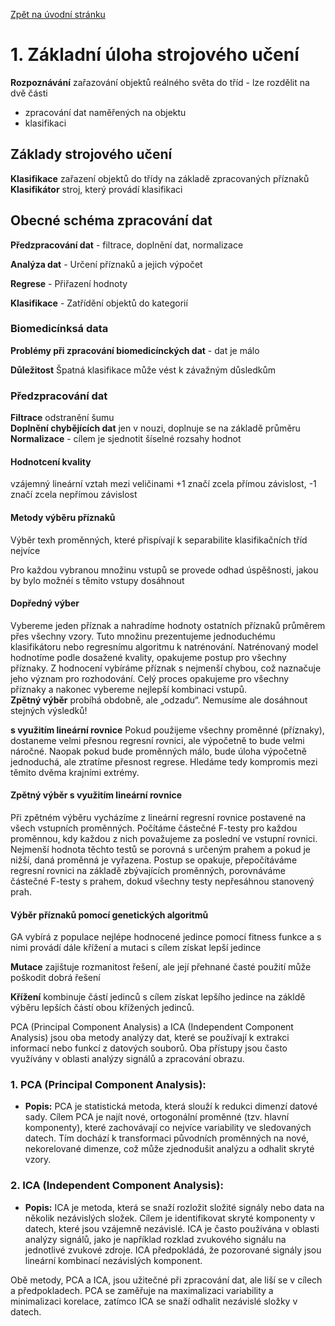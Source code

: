 [Zpět na úvodní stránku](../README.md)

# 1. Základní úloha strojového učení
**Rozpoznávání** zařazování objektů reálného světa do tříd - lze rozdělit na dvě části
- zpracování dat naměřených na objektu
- klasifikaci

## Základy strojového učení
**Klasifikace** zařazení objektů do třídy na základě zpracovaných příznaků  
**Klasifikátor** stroj, který provádí klasifikaci

## Obecné schéma zpracování dat
**Předzpracování dat** - filtrace, doplnění dat, normalizace

**Analýza dat** - Určení příznaků a jejich výpočet

**Regrese** - Přiřazení hodnoty

**Klasifikace** - Zatřídění objektů do kategorií

### Biomedicínksá data
**Problémy při zpracování biomedicínckých dat** - dat je málo

**Důležitost** Špatná klasifikace může vést k závažným důsledkům

### Předzpracování dat
**Filtrace** odstranění šumu  
**Doplnění chybějících dat** jen v nouzi, doplnuje se na základě průměru  
**Normalizace** - cílem je sjednotit šíselné rozsahy hodnot

#### Hodnotcení kvality
vzájemný lineární vztah mezi veličinami +1 značí zcela přímou závislost, -1 značí zcela nepřímou závislost

#### Metody výběru příznaků
Výběr texh proměnných, které přispívají k separabilite klasifikačních tříd nejvíce

Pro každou vybranou množinu vstupů se provede odhad úspěšnosti, jakou by bylo možnéí s těmito vstupy dosáhnout

#### Dopředný výber
Vybereme jeden příznak a nahradíme hodnoty ostatních příznaků průměrem přes všechny vzory. Tuto množinu prezentujeme jednoduchému klasifikátoru nebo regresnímu algoritmu k natrénování. Natrénovaný model hodnotíme podle dosažené kvality, opakujeme postup pro všechny příznaky. Z hodnocení vybíráme příznak s nejmenší chybou, což naznačuje jeho význam pro rozhodování. Celý proces opakujeme pro všechny příznaky a nakonec vybereme nejlepší kombinaci vstupů.  
**Zpětný výběr** probíhá obdobně, ale „odzadu“. Nemusíme ale dosáhnout stejných výsledků!


**s využitím lineární rovnice** Pokud použijeme všechny proměnné (příznaky), dostaneme velmi přesnou regresní rovnici, ale výpočetně to bude velmi náročné. Naopak pokud bude proměnných málo, bude úloha výpočetně jednoduchá, ale ztratíme přesnost regrese. Hledáme tedy kompromis mezi těmito dvěma krajními extrémy.

#### Zpětný výběr s využitím lineární rovnice
Při zpětném výběru vycházíme z lineární regresní rovnice postavené na všech vstupních proměnných. Počítáme částečné F-testy pro každou proměnnou, kdy každou z nich považujeme za poslední ve vstupní rovnici. Nejmenší hodnota těchto testů se porovná s určeným prahem a pokud je nižší, daná proměnná je vyřazena. Postup se opakuje, přepočítáváme regresní rovnici na základě zbývajících proměnných, porovnáváme částečné F-testy s prahem, dokud všechny testy nepřesáhnou stanovený prah.

#### Výběr příznaků pomocí genetických algoritmů
GA vybírá z populace nejlépe hodnocené jedince pomocí fitness funkce a s nimi provádí dále křížení a mutaci s cílem získat lepší jedince

**Mutace** zajištuje rozmanitost řešení, ale její přehnané časté použití může poškodit dobrá řešení

**Křížení** kombinuje částí jedinců s cílem získat lepšího jedince na zákldě výběru lepších částí obou křížených jedinců.

PCA (Principal Component Analysis) a ICA (Independent Component Analysis) jsou oba metody analýzy dat, které se používají k extrakci informací nebo funkcí z datových souborů. Oba přístupy jsou často využívány v oblasti analýzy signálů a zpracování obrazu.

### 1. PCA (Principal Component Analysis):
   - **Popis:** PCA je statistická metoda, která slouží k redukci dimenzí datové sady. Cílem PCA je najít nové, ortogonální proměnné (tzv. hlavní komponenty), které zachovávají co nejvíce variability ve sledovaných datech. Tím dochází k transformaci původních proměnných na nové, nekorelované dimenze, což může zjednodušit analýzu a odhalit skryté vzory.

### 2. ICA (Independent Component Analysis):
   - **Popis:** ICA je metoda, která se snaží rozložit složité signály nebo data na několik nezávislých složek. Cílem je identifikovat skryté komponenty v datech, které jsou vzájemně nezávislé. ICA je často používána v oblasti analýzy signálů, jako je například rozklad zvukového signálu na jednotlivé zvukové zdroje. ICA předpokládá, že pozorované signály jsou lineární kombinací nezávislých komponent.

Obě metody, PCA a ICA, jsou užitečné při zpracování dat, ale liší se v cílech a předpokladech. PCA se zaměřuje na maximalizaci variability a minimalizaci korelace, zatímco ICA se snaží odhalit nezávislé složky v datech.
